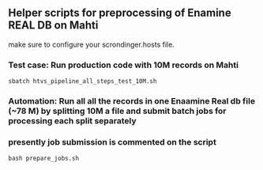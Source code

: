 ## Helper scripts for preprocessing of Enamine REAL DB on Mahti
make sure to configure your scrondinger.hosts file. 
### Test case: Run production code with 10M records on Mahti

```
sbatch htvs_pipeline_all_steps_test_10M.sh

```

### Automation: Run all all the records in one Enaamine Real db file (~78 M) by splitting 10M a file and submit batch jobs for processing each split separately
### presently job submission is commented on the script
```
bash prepare_jobs.sh

```
